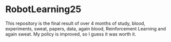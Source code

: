 # RobotLearning25

This repository is the final result of over 4 months of study, blood, experiments, sweat, papers, data, again blood, Reinforcement Learning and again sweat. My policy is improved, so I guess it was worth it. 
